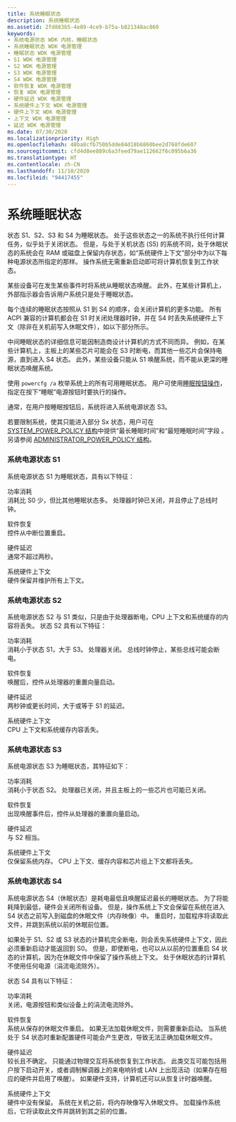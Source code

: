 ```yaml
---
title: 系统睡眠状态
description: 系统睡眠状态
ms.assetid: 2fd883b5-4e89-4ce9-b75a-b821348ac860
keywords:
- 系统电源状态 WDK 内核，睡眠状态
- 系统睡眠状态 WDK 电源管理
- 睡眠状态 WDK 电源管理
- S1 WDK 电源管理
- S2 WDK 电源管理
- S3 WDK 电源管理
- S4 WDK 电源管理
- 软件恢复 WDK 电源管理
- 恢复 WDK 电源管理
- 硬件延迟 WDK 电源管理
- 系统硬件上下文 WDK 电源管理
- 硬件上下文 WDK 电源管理
- 上下文 WDK 电源管理
- 延迟 WDK 电源管理
ms.date: 07/30/2020
ms.localizationpriority: High
ms.openlocfilehash: 48ba8cfb750b5dde84d18b6860bee2d768fde607
ms.sourcegitcommit: cfd4d8ee889c6a3feed79ae112662f6c095b6a36
ms.translationtype: HT
ms.contentlocale: zh-CN
ms.lasthandoff: 11/10/2020
ms.locfileid: "94417455"
---
```

# <a name="system-sleeping-states"></a>系统睡眠状态





状态 S1、S2、S3 和 S4 为睡眠状态。 处于这些状态之一的系统不执行任何计算任务，似乎处于关闭状态。 但是，与处于关机状态 (S5) 的系统不同，处于休眠状态的系统会在 RAM 或磁盘上保留内存状态，如“系统硬件上下文”部分中为以下每种电源状态所指定的那样。 操作系统无需重新启动即可将计算机恢复到工作状态。

某些设备可在发生某些事件时将系统从睡眠状态唤醒。 此外，在某些计算机上，外部指示器会告诉用户系统只是处于睡眠状态。

每个连续的睡眠状态按照从 S1 到 S4 的顺序，会关闭计算机的更多功能。 所有 ACPI 兼容的计算机都会在 S1 时关闭处理器时钟，并在 S4 时丢失系统硬件上下文（除非在关机前写入休眠文件），如以下部分所示。

中间睡眠状态的详细信息可能因制造商设计计算机的方式不同而异。 例如，在某些计算机上，主板上的某些芯片可能会在 S3 时断电，而其他一些芯片会保持电源，直到进入 S4 状态。 此外，某些设备只能从 S1 唤醒系统，而不能从更深的睡眠状态唤醒系统。

使用 `powercfg /a` 枚举系统上的所有可用睡眠状态。 用户可使用[睡眠按钮操作](/windows-hardware/customize/power-settings/power-button-and-lid-settings-sleep-button-action)，指定在按下“睡眠”电源按钮时要执行的操作。

通常，在用户按睡眠按钮后，系统将进入系统电源状态 S3。

若要限制系统，使其只能进入部分 Sx 状态，用户可在 [SYSTEM_POWER_POLICY 结构](/windows/win32/api/winnt/ns-winnt-system_power_policy)中提供“最长睡眠时间”和“最短睡眠时间”字段 。 另请参阅 [ADMINISTRATOR_POWER_POLICY 结构](/windows/win32/api/winnt/ns-winnt-administrator_power_policy)。 

### <a name="system-power-state-s1"></a>系统电源状态 S1

系统电源状态 S1 为睡眠状态，具有以下特征：

<a href="" id="power-consumption"></a>功率消耗  
消耗比 S0 少，但比其他睡眠状态多。 处理器时钟已关闭，并且停止了总线时钟。

<a href="" id="software-resumption"></a>软件恢复  
控件从中断位置重启。

<a href="" id="hardware-latency"></a>硬件延迟  
通常不超过两秒。

<a href="" id="system-hardware-context"></a>系统硬件上下文  
硬件保留并维护所有上下文。

### <a name="system-power-state-s2"></a>系统电源状态 S2

系统电源状态 S2 与 S1 类似，只是由于处理器断电，CPU 上下文和系统缓存的内容将丢失。 状态 S2 具有以下特征：

<a href="" id="power-consumption"></a>功率消耗  
消耗小于状态 S1，大于 S3。 处理器关闭。 总线时钟停止，某些总线可能会断电。

<a href="" id="software-resumption"></a>软件恢复  
唤醒后，控件从处理器的重置向量启动。

<a href="" id="hardware-latency"></a>硬件延迟  
两秒钟或更长时间，大于或等于 S1 的延迟。

<a href="" id="system-hardware-context"></a>系统硬件上下文  
CPU 上下文和系统缓存内容丢失。

### <a name="system-power-state-s3"></a>系统电源状态 S3

系统电源状态 S3 为睡眠状态，其特征如下：

<a href="" id="power-consumption"></a>功率消耗  
消耗小于状态 S2。 处理器已关闭，并且主板上的一些芯片也可能已关闭。

<a href="" id="software-resumption"></a>软件恢复  
出现唤醒事件后，控件从处理器的重置向量启动。

<a href="" id="hardware-latency"></a>硬件延迟  
与 S2 相当。

<a href="" id="system-hardware-context"></a>系统硬件上下文  
仅保留系统内存。 CPU 上下文、缓存内容和芯片组上下文都将丢失。

### <a name="system-power-state-s4"></a>系统电源状态 S4

系统电源状态 S4（休眠状态）是耗电最低且唤醒延迟最长的睡眠状态。 为了将能耗降到最低，硬件会关闭所有设备。 但是，操作系统上下文会保留在系统在进入 S4 状态之前写入到磁盘的休眠文件（内存映像）中。 重启时，加载程序将读取此文件，并跳到系统以前的休眠前位置。

如果处于 S1、S2 或 S3 状态的计算机完全断电，则会丢失系统硬件上下文，因此必须重新启动才能返回到 S0。 但是，即使断电，也可以从以前的位置重启 S4 状态的计算机，因为在休眠文件中保留了操作系统上下文。 处于休眠状态的计算机不使用任何电源（涓流电流除外）。

状态 S4 具有以下特征：

<a href="" id="power-consumption"></a>功率消耗  
关闭，电源按钮和类似设备上的涓流电流除外。

<a href="" id="software-resumption"></a>软件恢复  
系统从保存的休眠文件重启。 如果无法加载休眠文件，则需要重新启动。 当系统处于 S4 状态时重新配置硬件可能会产生更改，导致无法正确加载休眠文件。

<a href="" id="hardware-latency"></a>硬件延迟  
较长且不确定。 只能通过物理交互将系统恢复到工作状态。 此类交互可能包括用户按下启动开关，或者调制解调器上的来电响铃或 LAN 上出现活动（如果存在相应的硬件并启用了唤醒）。 如果硬件支持，计算机还可以从恢复计时器唤醒。

<a href="" id="system-hardware-context"></a>系统硬件上下文  
硬件中没有保留。 系统在关机之前，将内存映像写入休眠文件。 加载操作系统后，它将读取此文件并跳转到其之前的位置。

 

